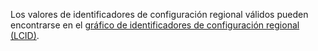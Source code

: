 Los valores de identificadores de configuración regional válidos pueden encontrarse en el [gráfico de identificadores de configuración regional (LCID)](https://go.microsoft.com/fwlink/?LinkId=122128).